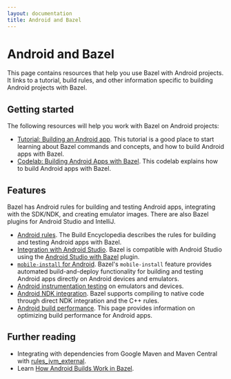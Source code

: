 ```yaml
---
layout: documentation
title: Android and Bazel
---
```


# Android and Bazel

This page contains resources that help you use Bazel with Android projects. It
links to a tutorial, build rules, and other information specific to building
Android projects with Bazel.

## Getting started

The following resources will help you work with Bazel on Android projects:

*  [Tutorial: Building an Android app](tutorial/android-app.html). This tutorial
   is a good place to start learning about Bazel commands and concepts, and how
   to build Android apps with Bazel.
*  [Codelab: Building Android Apps with Bazel](https://codelabs.developers.google.com/codelabs/bazel-android-intro/index.html).
   This codelab explains how to build Android apps with Bazel.

## Features

Bazel has Android rules for building and testing Android apps, integrating with
the SDK/NDK, and creating emulator images. There are also Bazel plugins for
Android Studio and IntelliJ.

*  [Android rules](be/android.html). The Build Encyclopedia describes the rules
   for building and testing Android apps with Bazel.
*  [Integration with Android Studio](ide.html). Bazel is compatible with
   Android Studio using the [Android Studio with Bazel](https://ij.bazel.build/)
   plugin.
*  [`mobile-install` for Android](mobile-install.html). Bazel's `mobile-install`
   feature provides automated build-and-deploy functionality for building and
   testing Android apps directly on Android devices and emulators.
*  [Android instrumentation testing](android-instrumentation-test.html) on
   emulators and devices.
*  [Android NDK integration](android-ndk.html). Bazel supports compiling to
   native code through direct NDK integration and the C++ rules.
*  [Android build performance](android-build-performance.html). This page
   provides information on optimizing build performance for Android apps.

## Further reading

*  Integrating with dependencies from Google Maven and Maven Central with [rules_jvm_external](https://github.com/bazelbuild/rules_jvm_external).
*  Learn [How Android Builds Work in Bazel](https://blog.bazel.build/2018/02/14/how-android-builds-work-in-bazel.html).
